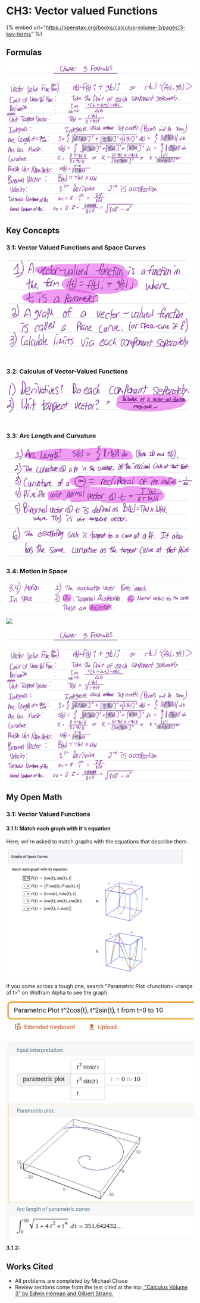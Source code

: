 # CH3: Vector valued Functions

{% embed url="https://openstax.org/books/calculus-volume-3/pages/3-key-terms" %}

## Formulas

![](<../../.gitbook/assets/image (503).png>)

## Key Concepts

### 3.1: Vector Valued Functions and Space Curves

![](<../../.gitbook/assets/image (505).png>)

### 3.2: Calculus of Vector-Valued Functions

![](<../../.gitbook/assets/image (506) (1) (1) (1).png>)

### 3.3: Arc Length and Curvature

![](<../../.gitbook/assets/image (509).png>)

### 3.4: Motion in Space

![](<../../.gitbook/assets/image (510).png>)

![](../../.gitbook/assets/mat-2290-scrap.jpg)

![](<../../.gitbook/assets/image (503).png>)

## My Open Math

### 3.1: Vector Valued Functions

#### 3.1.1: Match each graph with it's equation

Here, we're asked to match graphs with the equations that describe them.

![](<../../.gitbook/assets/image (511).png>)

If you come across a tough one, search "Parametric Plot \<function> \<range of t>" on Wolfram Alpha to see the graph.

![](<../../.gitbook/assets/image (513).png>)

#### 3.1.2:

## Works Cited

* All problems are completed by Michael Chase
* Review sections come from the text cited at the top:[ "Calculus Volume 3" by Edwin Herman and Gilbert Strang.](https://openstax.org/details/books/calculus-volume-3)
